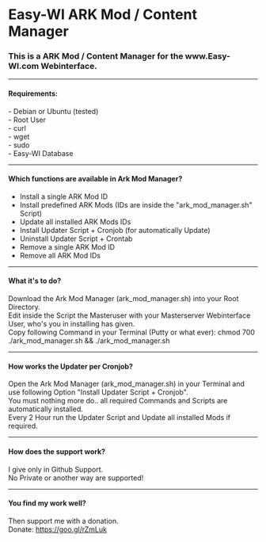 # Easy-WI ARK Mod / Content Manager

<h3>This is a ARK Mod / Content Manager for the www.Easy-WI.com Webinterface.</h3>

---

<h4>Requirements:</h4>
- Debian or Ubuntu (tested)<br>
- Root User<br>
- curl<br>
- wget<br>
- sudo<br>
- Easy-WI Database<br>

---

<h4>Which functions are available in Ark Mod Manager?</h4>

- Install a single ARK Mod ID<br>
- Install predefined ARK Mods (IDs are inside the "ark_mod_manager.sh" Script)<br>
- Update all installed ARK Mods IDs<br>
- Install Updater Script + Cronjob (for automatically Update)<br>
- Uninstall Updater Script + Crontab<br>
- Remove a single ARK Mod ID<br>
- Remove all ARK Mod IDs<br>

---

<h4>What it's to do?</h4>

Download the Ark Mod Manager (ark_mod_manager.sh) into your Root Directory.<br>
Edit inside the Script the Masteruser with your Masterserver Webinterface User, who's you in installing has given.<br>
Copy following Command in your Terminal (Putty or what ever):
chmod 700 ./ark_mod_manager.sh && ./ark_mod_manager.sh

---

<h4>How works the Updater per Cronjob?</h4>

Open the Ark Mod Manager (ark_mod_manager.sh) in your Terminal and use following Option "Install Updater Script + Cronjob".<br>
You must nothing more do.. all required Commands and Scripts are automatically installed.<br>
Every 2 Hour run the Updater Script and Update all installed Mods if required.<br>

---

<h4>How does the support work?</h4>

I give only in Github Support.<br>
No Private or another way are supported!

---

<h4>You find my work well?</h4>

Then support me with a donation.<br>
Donate: https://goo.gl/rZmLuk

